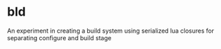 bld
===

An experiment in creating a build system using serialized lua closures for separating configure and build stage